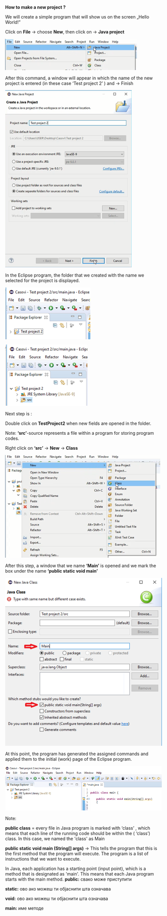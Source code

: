﻿**How to make a new project ?**

We will create a simple program that will show us on the screen „Hello World!”

Click on **File** -> choose **New**, then click on -> **Java project**

 ![screenshot of github desktop](/slike/eklips3.png)

After this command, a window will appear in which the name of the new project is entered (in these case ‘Test project 2’ ) and -> Finish

![screenshot of github desktop](/slike/eklips4.png)

In the Eclipse program, the folder that we created with the name we selected for the project is displayed.
     
![screenshot of github desktop](/slike/eklips10.png) 
 
![screenshot of github desktop](/slike/3a.png)

Next step is :

Double click on **TestProject2**  when new fields are opened in the folder.

Note: **‘src’**-source represents a file within a program for storing program codes. 

Right click on **‘src’** -> **New** -> **Class** 
 
![screenshot of github desktop](/slike/eklips5.png)

After this step, a window that we name **‘Main’** is opened and we mark the box under the name **‘public static void main’**

 ![screenshot of github desktop](/slike/eklips11.png)

At this point, the program has generated the assigned commands and applied them to the initial (work) page of the Eclipse program.
 
![screenshot of github desktop](/slike/eklips12.png)

Note: 

**public class** = every file in Јava program is marked with ‘class’ , which means that each line of the running code should be within the ( ‘class’) class. In this case, we named the 'class' as Main
 
**public static void main (String[] args)** -> This tells the program that this is the first method that the program will execute. The program is a list of instructions that we want to execute.

In Java, each application has a starting point (input point), which is a method that is designated as 'main'. This means that each Java program starts with the main method.
**public:** свако може приступити
	
**static:** ово ако можеш ти објаснити шта означава
	
**void:** ово ако можеш ти објаснити шта означава
	
**main:** име методе
